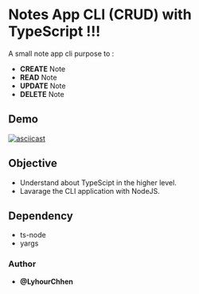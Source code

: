 # Notes App CLI (CRUD) with **TypeScript** !!!

A small note app cli purpose to : 

   - **CREATE** Note 
   - **READ** Note 
   - **UPDATE** Note
   - **DELETE** Note 

## Demo 
[![asciicast](https://asciinema.org/a/IfkzNEfPd95T2LYRpX4pdDfaC.svg)](https://asciinema.org/a/IfkzNEfPd95T2LYRpX4pdDfaC)

## Objective 
 - Understand about TypeScipt in the higher level.
 - Lavarage the CLI application with NodeJS.


## Dependency 
 - ts-node
 - yargs

### Author 
- **@LyhourChhen**


